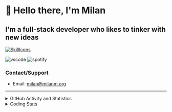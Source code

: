 # 👋 Hello there, I'm Milan
## I'm a full-stack developer who likes to tinker with new ideas
[![SkillIcons](https://skillicons.dev/icons?i=js,ts,nextjs,tailwind,html,go,bash,git,nginx,prisma,kubernetes,docker,linux)](https://skillicons.dev)

![vscode](https://nocache.advaith.workers.dev?url=https://img.shields.io/endpoint?url=https://dev.discordprofiles.me/api/badge/vscode/423203831971708958)
![spotify](https://nocache.advaith.workers.dev?url=https://img.shields.io/endpoint?url=https://dev.discordprofiles.me/api/badge/spotify/423203831971708958)

### Contact/Support

- Email: [milan@milanm.org](mailto:milan@milanm.org)
 
---
 
<details>
  <summary>GitHub Activity and Statistics</summary>
  <img src="/github-metrics.svg" />
</details>
<details>
  <summary>Coding Stats</summary>
  <!--START_SECTION:waka-->

```txt
TypeScript   21 hrs 51 mins  ████████████████▓░░░░░░░░   66.85 %
JavaScript   6 hrs 8 mins    ████▓░░░░░░░░░░░░░░░░░░░░   18.77 %
YAML         1 hr 22 mins    █░░░░░░░░░░░░░░░░░░░░░░░░   04.18 %
JSON         1 hr 7 mins     █░░░░░░░░░░░░░░░░░░░░░░░░   03.43 %
Markdown     49 mins         ▓░░░░░░░░░░░░░░░░░░░░░░░░   02.53 %
```

<!--END_SECTION:waka-->
</details>
